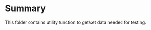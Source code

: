 <!--

 Copyright (C) 2019 Intel Corporation

 SPDX-License-Identifier: Apache-2.0

-->

Summary
=======

This folder contains utility function to get/set data needed for testing.

